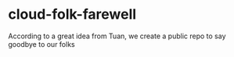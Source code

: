 # cloud-folk-farewell
According to a great idea from Tuan, we create a public repo to say goodbye to our folks

